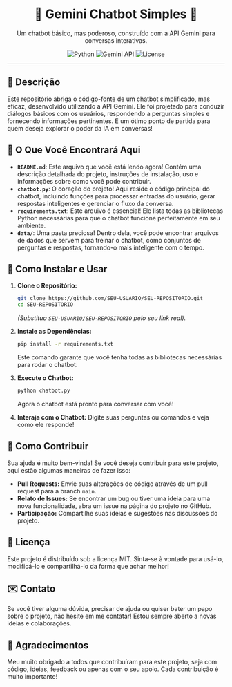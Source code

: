 <h1 align="center">🤖 Gemini Chatbot Simples 💬</h1>
<p align="center">Um chatbot básico, mas poderoso, construído com a API Gemini para conversas interativas.</p>

<p align="center">
  <img src="https://img.shields.io/badge/Python-3776AB?style=for-the-badge&logo=python&logoColor=white" alt="Python">
  <img src="https://img.shields.io/badge/Google_Gemini-0077B5?style=for-the-badge&logo=google-gemini&logoColor=white" alt="Gemini API">
  <img src="https://img.shields.io/badge/License-MIT-green.svg" alt="License">
</p>

<hr>

## 🌟 Descrição

Este repositório abriga o código-fonte de um chatbot simplificado, mas eficaz, desenvolvido utilizando a API Gemini. Ele foi projetado para conduzir diálogos básicos com os usuários, respondendo a perguntas simples e fornecendo informações pertinentes. É um ótimo ponto de partida para quem deseja explorar o poder da IA em conversas!

## 📁 O Que Você Encontrará Aqui

*   **`README.md`**: Este arquivo que você está lendo agora! Contém uma descrição detalhada do projeto, instruções de instalação, uso e informações sobre como você pode contribuir.
*   **`chatbot.py`**: O coração do projeto! Aqui reside o código principal do chatbot, incluindo funções para processar entradas do usuário, gerar respostas inteligentes e gerenciar o fluxo da conversa.
*   **`requirements.txt`**: Este arquivo é essencial! Ele lista todas as bibliotecas Python necessárias para que o chatbot funcione perfeitamente em seu ambiente.
*   **`data/`**: Uma pasta preciosa! Dentro dela, você pode encontrar arquivos de dados que servem para treinar o chatbot, como conjuntos de perguntas e respostas, tornando-o mais inteligente com o tempo.

## 🚀 Como Instalar e Usar

1.  **Clone o Repositório:**
    ```bash
    git clone https://github.com/SEU-USUARIO/SEU-REPOSITORIO.git
    cd SEU-REPOSITORIO
    ```
    *(Substitua `SEU-USUARIO/SEU-REPOSITORIO` pelo seu link real).*

2.  **Instale as Dependências:**
    ```bash
    pip install -r requirements.txt
    ```
    Este comando garante que você tenha todas as bibliotecas necessárias para rodar o chatbot.

3.  **Execute o Chatbot:**
    ```bash
    python chatbot.py
    ```
    Agora o chatbot está pronto para conversar com você!

4.  **Interaja com o Chatbot:**
    Digite suas perguntas ou comandos e veja como ele responde!

## 🤝 Como Contribuir

Sua ajuda é muito bem-vinda! Se você deseja contribuir para este projeto, aqui estão algumas maneiras de fazer isso:

*   **Pull Requests:** Envie suas alterações de código através de um pull request para a branch `main`.
*   **Relato de Issues:** Se encontrar um bug ou tiver uma ideia para uma nova funcionalidade, abra um issue na página do projeto no GitHub.
*   **Participação:** Compartilhe suas ideias e sugestões nas discussões do projeto.

## 📜 Licença

Este projeto é distribuído sob a licença MIT. Sinta-se à vontade para usá-lo, modificá-lo e compartilhá-lo da forma que achar melhor!

## ✉️ Contato

Se você tiver alguma dúvida, precisar de ajuda ou quiser bater um papo sobre o projeto, não hesite em me contatar! Estou sempre aberto a novas ideias e colaborações.

## 🙏 Agradecimentos

Meu muito obrigado a todos que contribuíram para este projeto, seja com código, ideias, feedback ou apenas com o seu apoio. Cada contribuição é muito importante!

